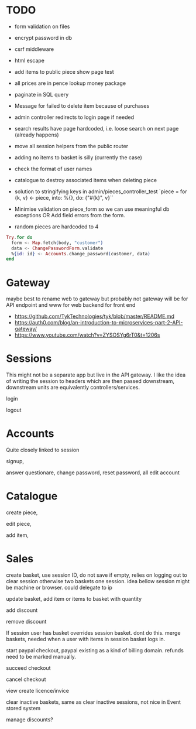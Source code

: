 # TODO

- form validation on files
- encrypt password in db
- csrf middleware
- html escape
- add items to public piece show page test
- all prices are in pence lookup money package
- paginate in SQL query
- Message for failed to delete item because of purchases
- admin controller redirects to login page if needed
- search results have page hardcoded, i.e. loose search on next page (already happens)
- move all session helpers from the public router

- adding no items to basket is silly (currently the case)
- check the format of user names
- catalogue to destroy associated items when deleting piece
- solution to stringifying keys in admin/pieces_controller_test
  `piece = for {k, v} <- piece, into: %{}, do: {"#{k}", v}``
- Minimise validation on piece_form so we can use meaningful db exceptions
  OR Add field errors from the form.
- random pieces are hardcoded to 4


```elixir
Try.for do
  form <- Map.fetch(body, "customer")
  data <- ChangePasswordForm.validate
  %{id: id} <- Accounts.change_password(customer, data)
end
```
# Gateway
maybe best to rename web to gateway but probably not gateway will be for API endpoint and www for web backend for front end

- https://github.com/TykTechnologies/tyk/blob/master/README.md
- https://auth0.com/blog/an-introduction-to-microservices-part-2-API-gateway/
- https://www.youtube.com/watch?v=ZYSOSYg6rT0&t=1206s

# Sessions
This might not be a separate app but live in the API gateway.
I like the idea of writing the session to headers which are then passed downstream,
downstream units are equivalently controllers/services.

login

logout

# Accounts
Quite closely linked to session

signup,

answer questionare, change password, reset password, all edit account

# Catalogue

create piece,

edit piece,

add item,

# Sales
create basket, use session ID, do not save if empty, relies on logging out to clear session otherwise two baskets one session. idea bellow session might be machine or browser. could delegate to ip

update basket, add item or items to basket with quantity

add discount

remove discount

If session user has basket overrides session basket.
dont do this.
merge baskets, needed when a user with items in session basket logs in.

start paypal checkout, paypal existing as a kind of billing domain. refunds need to be marked manually.

succeed checkout

cancel checkout

view create licence/invice

clear inactive baskets, same as clear inactive sessions, not nice in Event stored system

manage discounts?
